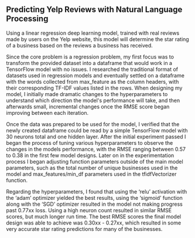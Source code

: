 ## Predicting Yelp Reviews with Natural Language Processing

Using a linear regression deep learning model, trained with real reviews made by users on the Yelp website, this model will determine the star rating of a business based on the reviews a business has received.

Since the core problem is a regression problem, my first focus was to transform the provided dataset into a dataframe that would work in a TensorFlow model with no issues. I researched the traditional format of datasets used in regression models and eventually settled on a dataframe with the words collected from max_feature as the column headers, with their corresponding TF-IDF values listed in the rows. When designing my model, I initially made dramatic changes to the hyperparameters to understand which direction the model's performance will take, and then afterwards small, incremental changes once the RMSE score began improving between each iteration.

Once the data was prepared to be used for the model, I verified that the newly created dataframe could be read by a simple TensorFlow model with 30 neurons total and one hidden layer. After the initial experiment passed I began the process of tuning various hyperparameters to observe the changes in the models performance, with the RMSE ranging between 0.57 to 0.38 in the first few model designs. Later on in the experimentation process I began adjusting function parameters outside of the main model parameters, such as the total number of unique businesses used in the model and max_features/min_df parameters used in the tfidfVectorizer function. 

Regarding the hyperparameters, I found that using the ‘relu’ activation with the ‘adam’ optimizer yielded the best results, using the ‘sigmoid’ function along with the ‘SGD’ optimizer resulted in the model not making progress past 0.77xx loss. Using a high neuron count resulted in similar RMSE scores, but much longer run time. The best RMSE scores the final model design was able to achieve was 0.30xx - 0.27xx, which resulted in some very accurate star rating predictions for many of the businesses.
